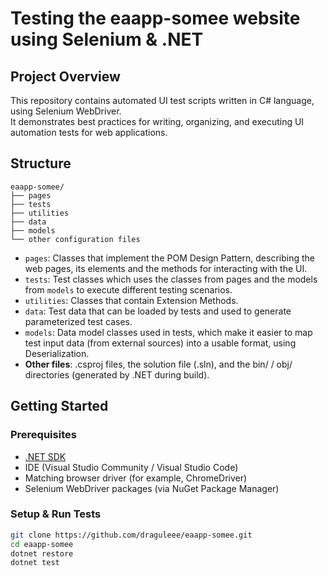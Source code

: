 # Testing the eaapp-somee website using Selenium & .NET

## Project Overview  
This repository contains automated UI test scripts written in C# language, using Selenium WebDriver.  
It demonstrates best practices for writing, organizing, and executing UI automation tests for web applications.  


## Structure
```
eaapp-somee/  
├── pages
├── tests
├── utilities
├── data
├── models
└── other configuration files
```

* `pages`: Classes that implement the POM Design Pattern, describing the web pages, its elements and the methods for interacting with the UI.  
* `tests`: Test classes which uses the classes from pages and the models from `models` to execute different testing scenarios.  
* `utilities`: Classes that contain Extension Methods.  
* `data`: Test data that can be loaded by tests and used to generate parameterized test cases.  
* `models`: Data model classes used in tests, which make it easier to map test input data (from external sources) into a usable format, using Deserialization.  
* **Other files**: .csproj files, the solution file (.sln), and the bin/ / obj/ directories (generated by .NET during build).  


## Getting Started

### Prerequisites
* [.NET SDK](https://dotnet.microsoft.com/download)
* IDE (Visual Studio Community / Visual Studio Code)
* Matching browser driver (for example, ChromeDriver)
* Selenium WebDriver packages (via NuGet Package Manager)

### Setup & Run Tests
```bash
git clone https://github.com/draguleee/eaapp-somee.git
cd eaapp-somee
dotnet restore
dotnet test
```
